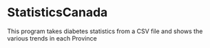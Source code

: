 # StatisticsCanada
This program takes diabetes statistics from a CSV file and shows the various trends in each Province
